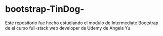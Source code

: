 # bootstrap-TinDog-
Este repositorio fue hecho estudiando el modulo de Intermediate Bootstrap de el curso full-stack web developer de Udemy de Angela Yu
